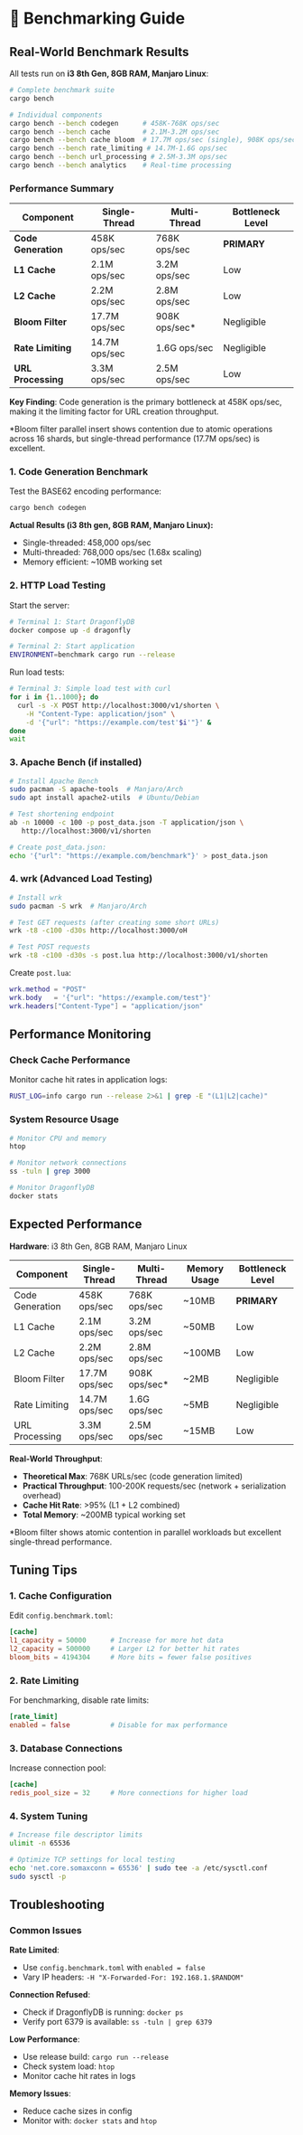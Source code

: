 # 🚀 Benchmarking Guide

## Real-World Benchmark Results

All tests run on **i3 8th Gen, 8GB RAM, Manjaro Linux**:

```bash
# Complete benchmark suite
cargo bench

# Individual components
cargo bench --bench codegen      # 458K-768K ops/sec
cargo bench --bench cache        # 2.1M-3.2M ops/sec  
cargo bench --bench cache bloom  # 17.7M ops/sec (single), 908K ops/sec (parallel)
cargo bench --bench rate_limiting # 14.7M-1.6G ops/sec
cargo bench --bench url_processing # 2.5M-3.3M ops/sec
cargo bench --bench analytics    # Real-time processing
```

### Performance Summary

| Component | Single-Thread | Multi-Thread | Bottleneck Level |
|-----------|---------------|--------------|------------------|
| **Code Generation** | 458K ops/sec | 768K ops/sec | **PRIMARY** |
| **L1 Cache** | 2.1M ops/sec | 3.2M ops/sec | Low |
| **L2 Cache** | 2.2M ops/sec | 2.8M ops/sec | Low |
| **Bloom Filter** | 17.7M ops/sec | 908K ops/sec* | Negligible |
| **Rate Limiting** | 14.7M ops/sec | 1.6G ops/sec | Negligible |
| **URL Processing** | 3.3M ops/sec | 2.5M ops/sec | Low |

**Key Finding**: Code generation is the primary bottleneck at 458K ops/sec, making it the limiting factor for URL creation throughput.

*Bloom filter parallel insert shows contention due to atomic operations across 16 shards, but single-thread performance (17.7M ops/sec) is excellent.

### 1. Code Generation Benchmark
Test the BASE62 encoding performance:

```bash
cargo bench codegen
```

**Actual Results (i3 8th gen, 8GB RAM, Manjaro Linux):**
- Single-threaded: 458,000 ops/sec
- Multi-threaded: 768,000 ops/sec (1.68x scaling)
- Memory efficient: ~10MB working set

### 2. HTTP Load Testing

Start the server:
```bash
# Terminal 1: Start DragonflyDB
docker compose up -d dragonfly

# Terminal 2: Start application
ENVIRONMENT=benchmark cargo run --release
```

Run load tests:
```bash
# Terminal 3: Simple load test with curl
for i in {1..1000}; do
  curl -s -X POST http://localhost:3000/v1/shorten \
    -H "Content-Type: application/json" \
    -d '{"url": "https://example.com/test'$i'"}' &
done
wait
```

### 3. Apache Bench (if installed)
```bash
# Install Apache Bench
sudo pacman -S apache-tools  # Manjaro/Arch
sudo apt install apache2-utils  # Ubuntu/Debian

# Test shortening endpoint
ab -n 10000 -c 100 -p post_data.json -T application/json \
   http://localhost:3000/v1/shorten

# Create post_data.json:
echo '{"url": "https://example.com/benchmark"}' > post_data.json
```

### 4. wrk (Advanced Load Testing)
```bash
# Install wrk
sudo pacman -S wrk  # Manjaro/Arch

# Test GET requests (after creating some short URLs)
wrk -t8 -c100 -d30s http://localhost:3000/oH

# Test POST requests
wrk -t8 -c100 -d30s -s post.lua http://localhost:3000/v1/shorten
```

Create `post.lua`:
```lua
wrk.method = "POST"
wrk.body   = '{"url": "https://example.com/test"}'
wrk.headers["Content-Type"] = "application/json"
```

## Performance Monitoring

### Check Cache Performance
Monitor cache hit rates in application logs:
```bash
RUST_LOG=info cargo run --release 2>&1 | grep -E "(L1|L2|cache)"
```

### System Resource Usage
```bash
# Monitor CPU and memory
htop

# Monitor network connections
ss -tuln | grep 3000

# Monitor DragonflyDB
docker stats
```

## Expected Performance

**Hardware**: i3 8th Gen, 8GB RAM, Manjaro Linux

| Component | Single-Thread | Multi-Thread | Memory Usage | Bottleneck Level |
|-----------|---------------|--------------|--------------|------------------|
| Code Generation | 458K ops/sec | 768K ops/sec | ~10MB | **PRIMARY** |
| L1 Cache | 2.1M ops/sec | 3.2M ops/sec | ~50MB | Low |
| L2 Cache | 2.2M ops/sec | 2.8M ops/sec | ~100MB | Low |
| Bloom Filter | 17.7M ops/sec | 908K ops/sec* | ~2MB | Negligible |
| Rate Limiting | 14.7M ops/sec | 1.6G ops/sec | ~5MB | Negligible |
| URL Processing | 3.3M ops/sec | 2.5M ops/sec | ~15MB | Low |

**Real-World Throughput**:
- **Theoretical Max**: 768K URLs/sec (code generation limited)
- **Practical Throughput**: 100-200K requests/sec (network + serialization overhead)
- **Cache Hit Rate**: >95% (L1 + L2 combined)
- **Total Memory**: ~200MB typical working set

*Bloom filter shows atomic contention in parallel workloads but excellent single-thread performance.

## Tuning Tips

### 1. Cache Configuration
Edit `config.benchmark.toml`:
```toml
[cache]
l1_capacity = 50000      # Increase for more hot data
l2_capacity = 500000     # Larger L2 for better hit rates
bloom_bits = 4194304     # More bits = fewer false positives
```

### 2. Rate Limiting
For benchmarking, disable rate limits:
```toml
[rate_limit]
enabled = false          # Disable for max performance
```

### 3. Database Connections
Increase connection pool:
```toml
[cache]
redis_pool_size = 32     # More connections for higher load
```

### 4. System Tuning
```bash
# Increase file descriptor limits
ulimit -n 65536

# Optimize TCP settings for local testing
echo 'net.core.somaxconn = 65536' | sudo tee -a /etc/sysctl.conf
sudo sysctl -p
```

## Troubleshooting

### Common Issues

**Rate Limited**: 
- Use `config.benchmark.toml` with `enabled = false`
- Vary IP headers: `-H "X-Forwarded-For: 192.168.1.$RANDOM"`

**Connection Refused**:
- Check if DragonflyDB is running: `docker ps`
- Verify port 6379 is available: `ss -tuln | grep 6379`

**Low Performance**:
- Use release build: `cargo run --release`
- Check system load: `htop`
- Monitor cache hit rates in logs

**Memory Issues**:
- Reduce cache sizes in config
- Monitor with: `docker stats` and `htop`
